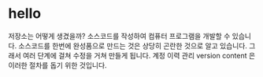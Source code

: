 # hello
저장소는 어떻게 생겼을까?
소스코드를 작성하여 컴퓨터 프로그램을 개발할 수 있습니다.
소스코드를 한번에 완성품으로 만드는 것은 상당히 곤란한 것으로 알고 있습니다.
그래서 여러 단계에 걸쳐 수정을 거쳐 만들게 됩니다.
계정 이력 관리 version content 은 이러한 절차를 돕기 위한 것입니다.
